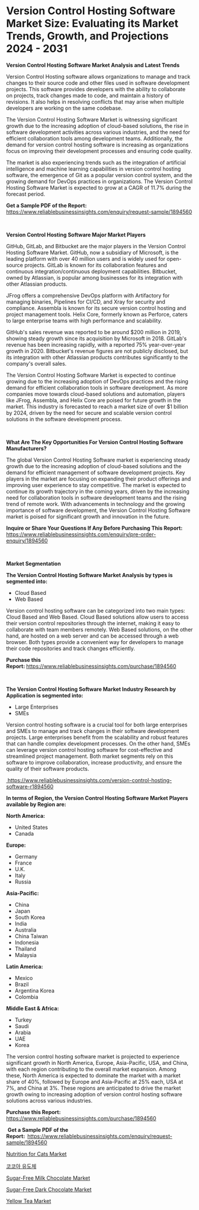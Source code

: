 <p><h1>Version Control Hosting Software Market Size: Evaluating its Market Trends, Growth, and Projections 2024 - 2031</h1></p><p><strong>Version Control Hosting Software Market Analysis and Latest Trends</strong></p>
<p><p>Version Control Hosting software allows organizations to manage and track changes to their source code and other files used in software development projects. This software provides developers with the ability to collaborate on projects, track changes made to code, and maintain a history of revisions. It also helps in resolving conflicts that may arise when multiple developers are working on the same codebase.</p><p>The Version Control Hosting Software Market is witnessing significant growth due to the increasing adoption of cloud-based solutions, the rise in software development activities across various industries, and the need for efficient collaboration tools among development teams. Additionally, the demand for version control hosting software is increasing as organizations focus on improving their development processes and ensuring code quality.</p><p>The market is also experiencing trends such as the integration of artificial intelligence and machine learning capabilities in version control hosting software, the emergence of Git as a popular version control system, and the growing demand for DevOps practices in organizations. The Version Control Hosting Software Market is expected to grow at a CAGR of 11.7% during the forecast period.</p></p>
<p><strong>Get a Sample PDF of the Report:&nbsp;</strong> <a href="https://www.reliablebusinessinsights.com/enquiry/request-sample/1894560">https://www.reliablebusinessinsights.com/enquiry/request-sample/1894560</a></p>
<p>&nbsp;</p>
<p><strong>Version Control Hosting Software Major Market Players</strong></p>
<p><p>GitHub, GitLab, and Bitbucket are the major players in the Version Control Hosting Software Market. GitHub, now a subsidiary of Microsoft, is the leading platform with over 40 million users and is widely used for open-source projects. GitLab is known for its collaboration features and continuous integration/continuous deployment capabilities. Bitbucket, owned by Atlassian, is popular among businesses for its integration with other Atlassian products.</p><p>JFrog offers a comprehensive DevOps platform with Artifactory for managing binaries, Pipelines for CI/CD, and Xray for security and compliance. Assembla is known for its secure version control hosting and project management tools. Helix Core, formerly known as Perforce, caters to large enterprise teams with high performance and scalability.</p><p>GitHub's sales revenue was reported to be around $200 million in 2019, showing steady growth since its acquisition by Microsoft in 2018. GitLab's revenue has been increasing rapidly, with a reported 75% year-over-year growth in 2020. Bitbucket's revenue figures are not publicly disclosed, but its integration with other Atlassian products contributes significantly to the company's overall sales.</p><p>The Version Control Hosting Software Market is expected to continue growing due to the increasing adoption of DevOps practices and the rising demand for efficient collaboration tools in software development. As more companies move towards cloud-based solutions and automation, players like JFrog, Assembla, and Helix Core are poised for future growth in the market. This industry is forecasted to reach a market size of over $1 billion by 2024, driven by the need for secure and scalable version control solutions in the software development process.</p></p>
<p>&nbsp;</p>
<p><strong>What Are The Key Opportunities For Version Control Hosting Software Manufacturers?</strong></p>
<p><p>The global Version Control Hosting Software market is experiencing steady growth due to the increasing adoption of cloud-based solutions and the demand for efficient management of software development projects. Key players in the market are focusing on expanding their product offerings and improving user experience to stay competitive. The market is expected to continue its growth trajectory in the coming years, driven by the increasing need for collaboration tools in software development teams and the rising trend of remote work. With advancements in technology and the growing importance of software development, the Version Control Hosting Software market is poised for significant growth and innovation in the future.</p></p>
<p><strong>Inquire or Share Your Questions If Any Before Purchasing This Report:</strong> <a href="https://www.reliablebusinessinsights.com/enquiry/pre-order-enquiry/1894560">https://www.reliablebusinessinsights.com/enquiry/pre-order-enquiry/1894560</a></p>
<p>&nbsp;</p>
<p><strong>Market Segmentation</strong></p>
<p><strong>The Version Control Hosting Software Market Analysis by types is segmented into:</strong></p>
<p><ul><li>Cloud Based</li><li>Web Based</li></ul></p>
<p><p>Version control hosting software can be categorized into two main types: Cloud Based and Web Based. Cloud Based solutions allow users to access their version control repositories through the internet, making it easy to collaborate with team members remotely. Web Based solutions, on the other hand, are hosted on a web server and can be accessed through a web browser. Both types provide a convenient way for developers to manage their code repositories and track changes efficiently.</p></p>
<p><strong>Purchase this Report:&nbsp;</strong><a href="https://www.reliablebusinessinsights.com/purchase/1894560">https://www.reliablebusinessinsights.com/purchase/1894560</a></p>
<p>&nbsp;</p>
<p><strong>The Version Control Hosting Software Market Industry Research by Application is segmented into:</strong></p>
<p><ul><li>Large Enterprises</li><li>SMEs</li></ul></p>
<p><p>Version control hosting software is a crucial tool for both large enterprises and SMEs to manage and track changes in their software development projects. Large enterprises benefit from the scalability and robust features that can handle complex development processes. On the other hand, SMEs can leverage version control hosting software for cost-effective and streamlined project management. Both market segments rely on this software to improve collaboration, increase productivity, and ensure the quality of their software products.</p></p>
<p><a href="https://www.reliablebusinessinsights.com/version-control-hosting-software-r1894560">&nbsp;https://www.reliablebusinessinsights.com/version-control-hosting-software-r1894560</a></p>
<p><strong>In terms of Region, the Version Control Hosting Software Market Players available by Region are:</strong></p>
<p>
    <p> <strong> North America: </strong>
        <ul>
            <li>United States</li>
            <li>Canada</li>
        </ul>
        </p> 
    <p> <strong> Europe: </strong>
        <ul>
            <li>Germany</li>
            <li>France</li>
            <li>U.K.</li>
            <li>Italy</li>
            <li>Russia</li>
        </ul>
        </p> 
    <p> <strong> Asia-Pacific: </strong>
        <ul>
            <li>China</li>
            <li>Japan</li>
            <li>South Korea</li>
            <li>India</li>
            <li>Australia</li>
            <li>China Taiwan</li>
            <li>Indonesia</li>
            <li>Thailand</li>
            <li>Malaysia</li>
        </ul>
        </p> 
    <p> <strong> Latin America: </strong>
        <ul>
            <li>Mexico</li>
            <li>Brazil</li>
            <li>Argentina Korea</li>
            <li>Colombia</li>
        </ul>
        </p> 
    <p> <strong> Middle East & Africa: </strong>
        <ul>
            <li>Turkey</li>
            <li>Saudi</li>
            <li>Arabia</li>
            <li>UAE</li>
            <li>Korea</li>
        </ul>
    </p>
    </p>
<p><p>The version control hosting software market is projected to experience significant growth in North America, Europe, Asia-Pacific, USA, and China, with each region contributing to the overall market expansion. Among these, North America is expected to dominate the market with a market share of 40%, followed by Europe and Asia-Pacific at 25% each, USA at 7%, and China at 3%. These regions are anticipated to drive the market growth owing to increasing adoption of version control hosting software solutions across various industries.</p></p>
<p><strong>Purchase this Report: </strong><a href="https://www.reliablebusinessinsights.com/purchase/1894560">https://www.reliablebusinessinsights.com/purchase/1894560</a></p>
<p>&nbsp;<strong>Get a Sample PDF of the Report:&nbsp;&nbsp;</strong><a href="https://www.reliablebusinessinsights.com/enquiry/request-sample/1894560">https://www.reliablebusinessinsights.com/enquiry/request-sample/1894560</a></p>
<p><strong></strong></p>
<p><p><a href="https://issuu.com/reportprime-2/docs/nutrition-for-cats-market-size-2030.pptx">Nutrition for Cats Market</a></p><p><a href="https://github.com/langcat852024/Market-Research-Report-List-1/blob/main/5251149124694.md">코코아 유도체</a></p><p><a href="https://github.com/lsapaaep8/Market-Research-Report-List-1/blob/main/sugar-free-milk-chocolate-market.md">Sugar-Free Milk Chocolate Market</a></p><p><a href="https://github.com/yadanielu/Market-Research-Report-List-1/blob/main/sugar-free-dark-chocolate-market.md">Sugar-Free Dark Chocolate Market</a></p><p><a href="https://issuu.com/reportprime-2/docs/yellow-tea-market-size-2030.pptx">Yellow Tea Market</a></p></p>